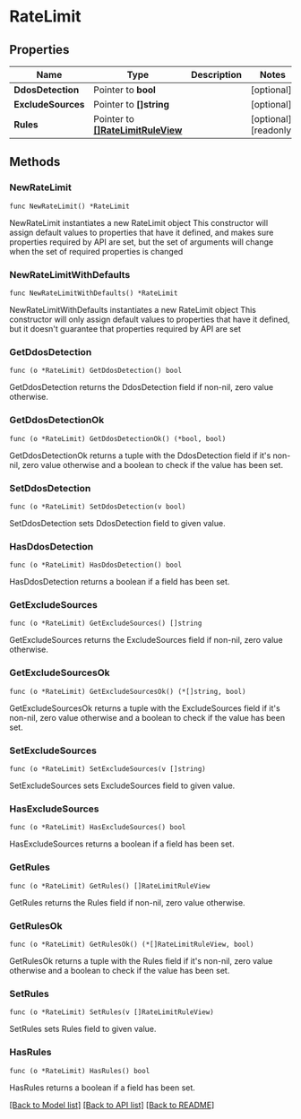 # RateLimit

## Properties

Name | Type | Description | Notes
------------ | ------------- | ------------- | -------------
**DdosDetection** | Pointer to **bool** |  | [optional] 
**ExcludeSources** | Pointer to **[]string** |  | [optional] 
**Rules** | Pointer to [**[]RateLimitRuleView**](RateLimitRuleView.md) |  | [optional] [readonly] 

## Methods

### NewRateLimit

`func NewRateLimit() *RateLimit`

NewRateLimit instantiates a new RateLimit object
This constructor will assign default values to properties that have it defined,
and makes sure properties required by API are set, but the set of arguments
will change when the set of required properties is changed

### NewRateLimitWithDefaults

`func NewRateLimitWithDefaults() *RateLimit`

NewRateLimitWithDefaults instantiates a new RateLimit object
This constructor will only assign default values to properties that have it defined,
but it doesn't guarantee that properties required by API are set

### GetDdosDetection

`func (o *RateLimit) GetDdosDetection() bool`

GetDdosDetection returns the DdosDetection field if non-nil, zero value otherwise.

### GetDdosDetectionOk

`func (o *RateLimit) GetDdosDetectionOk() (*bool, bool)`

GetDdosDetectionOk returns a tuple with the DdosDetection field if it's non-nil, zero value otherwise
and a boolean to check if the value has been set.

### SetDdosDetection

`func (o *RateLimit) SetDdosDetection(v bool)`

SetDdosDetection sets DdosDetection field to given value.

### HasDdosDetection

`func (o *RateLimit) HasDdosDetection() bool`

HasDdosDetection returns a boolean if a field has been set.

### GetExcludeSources

`func (o *RateLimit) GetExcludeSources() []string`

GetExcludeSources returns the ExcludeSources field if non-nil, zero value otherwise.

### GetExcludeSourcesOk

`func (o *RateLimit) GetExcludeSourcesOk() (*[]string, bool)`

GetExcludeSourcesOk returns a tuple with the ExcludeSources field if it's non-nil, zero value otherwise
and a boolean to check if the value has been set.

### SetExcludeSources

`func (o *RateLimit) SetExcludeSources(v []string)`

SetExcludeSources sets ExcludeSources field to given value.

### HasExcludeSources

`func (o *RateLimit) HasExcludeSources() bool`

HasExcludeSources returns a boolean if a field has been set.

### GetRules

`func (o *RateLimit) GetRules() []RateLimitRuleView`

GetRules returns the Rules field if non-nil, zero value otherwise.

### GetRulesOk

`func (o *RateLimit) GetRulesOk() (*[]RateLimitRuleView, bool)`

GetRulesOk returns a tuple with the Rules field if it's non-nil, zero value otherwise
and a boolean to check if the value has been set.

### SetRules

`func (o *RateLimit) SetRules(v []RateLimitRuleView)`

SetRules sets Rules field to given value.

### HasRules

`func (o *RateLimit) HasRules() bool`

HasRules returns a boolean if a field has been set.


[[Back to Model list]](HOW-TO.md#documentation-for-models) [[Back to API list]](HOW-TO.md#documentation-for-api-endpoints) [[Back to README]](HOW-TO.md)


